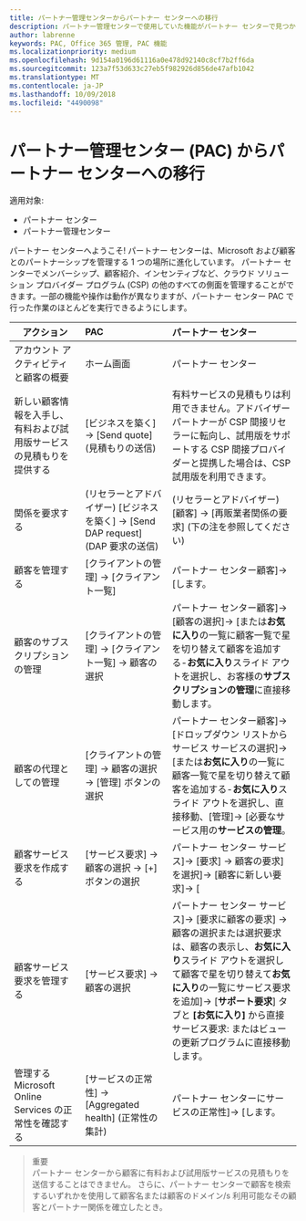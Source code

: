 ```yaml
---
title: パートナー管理センターからパートナー センターへの移行
description: パートナー管理センターで使用していた機能がパートナー センターで見つかります
author: labrenne
keywords: PAC, Office 365 管理, PAC 機能
ms.localizationpriority: medium
ms.openlocfilehash: 9d154a0196d61116a0e478d92140c8cf7b2ff6da
ms.sourcegitcommit: 123a7f53d633c27eb5f982926d856de47afb1042
ms.translationtype: MT
ms.contentlocale: ja-JP
ms.lasthandoff: 10/09/2018
ms.locfileid: "4490098"
---
```

# <a name="moving-from-partner-admin-center-pac-to-the-partner-center"></a>パートナー管理センター (PAC) からパートナー センターへの移行

適用対象:
- パートナー センター
- パートナー管理センター

パートナー センターへようこそ! パートナー センターは、Microsoft および顧客とのパートナーシップを管理する 1 つの場所に進化しています。 パートナー センターでメンバーシップ、顧客紹介、インセンティブなど、クラウド ソリューション プロバイダー プログラム (CSP) の他のすべての側面を管理することができます。一部の機能や操作は動作が異なりますが、パートナー センター PAC で行った作業のほとんどを実行できるようにします。 


|**アクション**   |**PAC**   |**パートナー センター**   |
|--------------|:--------------|:---------------|
|アカウント アクティビティと顧客の概要|ホーム画面|パートナー センター|
|新しい顧客情報を入手し、有料および試用版サービスの見積もりを提供する|[ビジネスを築く] -> [Send quote] (見積もりの送信)|有料サービスの見積もりは利用できません。アドバイザー パートナーが CSP 間接リセラーに転向し、試用版をサポートする CSP 間接プロバイダーと提携した場合は、CSP 試用版を利用できます。 |
|関係を要求する|(リセラーとアドバイザー) [ビジネスを築く] -> [Send DAP request] (DAP 要求の送信)|(リセラーとアドバイザー) [顧客] -> [再販業者関係の要求] (下の注を参照してください)|
|顧客を管理する|[クライアントの管理] -> [クライアント一覧]|パートナー センター顧客]-> [します。|
|顧客のサブスクリプションの管理|[クライアントの管理] -> [クライアント一覧] -> 顧客の選択|パートナー センター顧客]-> [顧客の選択]-> [または**お気に入り**の一覧に顧客一覧で星を切り替えて顧客を追加する-**お気に入り**スライド アウトを選択し、お客様の**サブスクリプションの管理**に直接移動します。|
|顧客の代理としての管理|[クライアントの管理] -> 顧客の選択 -> [管理] ボタンの選択|パートナー センター顧客]-> [ドロップダウン リストからサービス サービスの選択]-> [または**お気に入り**の一覧に顧客一覧で星を切り替えて顧客を追加する-**お気に入り**スライド アウトを選択し、直接移動、[管理]-> [必要なサービス用の**サービスの管理**。|
|顧客サービス要求を作成する|[サービス要求] -> 顧客の選択 -> [+] ボタンの選択 | パートナー センター サービス]-> [要求] -> 顧客の要求] を選択]-> [顧客に新しい要求]-> [|
|顧客サービス要求を管理する| [サービス要求] -> 顧客の選択|パートナー センター サービス]-> [要求に顧客の要求] -> 顧客の選択または選択要求は、顧客の表示し、**お気に入り**スライド アウトを選択して顧客で星を切り替えて**お気に入り**の一覧にサービス要求を追加]-> [**サポート要求**] タブと **[お気に入り]** から直接サービス要求: またはビューの更新プログラムに直接移動します。|
|管理する Microsoft Online Services の正常性を確認する|[サービスの正常性] -> [Aggregated health] (正常性の集計)|パートナー センターにサービスの正常性]-> [します。|

>重要<br>
パートナー センターから顧客に有料および試用版サービスの見積もりを送信することはできません。 さらに、パートナー センターで顧客を検索するいずれかを使用して顧客名または顧客のドメイン/s 利用可能なその顧客とパートナー関係を確立したとき。